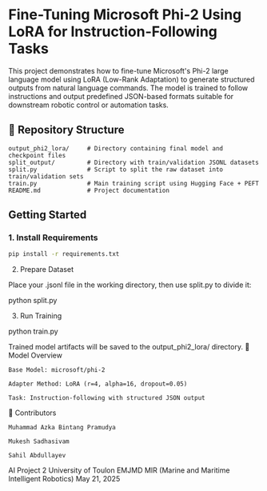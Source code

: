 # Fine-Tuning Microsoft Phi-2 Using LoRA for Instruction-Following Tasks

This project demonstrates how to fine-tune Microsoft's Phi-2 large language model using LoRA (Low-Rank Adaptation) to generate structured outputs from natural language commands. The model is trained to follow instructions and output predefined JSON-based formats suitable for downstream robotic control or automation tasks.

## 📁 Repository Structure
```
output_phi2_lora/     # Directory containing final model and checkpoint files
split_output/         # Directory with train/validation JSONL datasets
split.py              # Script to split the raw dataset into train/validation sets
train.py              # Main training script using Hugging Face + PEFT
README.md             # Project documentation
```

## Getting Started

### 1. Install Requirements
```bash
pip install -r requirements.txt
```

2. Prepare Dataset

Place your .jsonl file in the working directory, then use split.py to divide it:

python split.py

3. Run Training

python train.py

Trained model artifacts will be saved to the output_phi2_lora/ directory.
🔧 Model Overview

    Base Model: microsoft/phi-2

    Adapter Method: LoRA (r=4, alpha=16, dropout=0.05)

    Task: Instruction-following with structured JSON output

👥 Contributors

    Muhammad Azka Bintang Pramudya

    Mukesh Sadhasivam

    Sahil Abdullayev


AI Project 2
University of Toulon
EMJMD MIR (Marine and Maritime Intelligent Robotics)
May 21, 2025